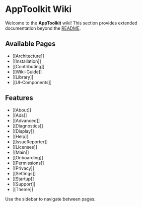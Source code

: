 # AppToolkit Wiki

Welcome to the **AppToolkit** wiki! This section provides extended documentation beyond the [README](../README.md).

## Available Pages

- [[Architecture]]
- [[Installation]]
- [[Contributing]]
- [[Wiki-Guide]]
- [[Library]]
- [[UI-Components]]

## Features
- [[About]]
- [[Ads]]
- [[Advanced]]
- [[Diagnostics]]
- [[Display]]
- [[Help]]
- [[IssueReporter]]
- [[Licenses]]
- [[Main]]
- [[Onboarding]]
- [[Permissions]]
- [[Privacy]]
- [[Settings]]
- [[Startup]]
- [[Support]]
- [[Theme]]

Use the sidebar to navigate between pages.
